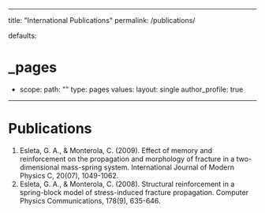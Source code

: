 --------------
title: "International Publications"
permalink: /publications/

defaults:
  # _pages
  - scope:
      path: ""
      type: pages
    values:
      layout: single
      author_profile: true

--------------

# Publications

1. Esleta, G. A., & Monterola, C. (2009). Effect of memory and reinforcement on the propagation and morphology of fracture in a two-dimensional mass-spring system. International Journal of Modern Physics C, 20(07), 1049-1062.
2. Esleta, G. A., & Monterola, C. (2008). Structural reinforcement in a spring-block model of stress-induced fracture propagation. Computer Physics Communications, 178(9), 635-646.


